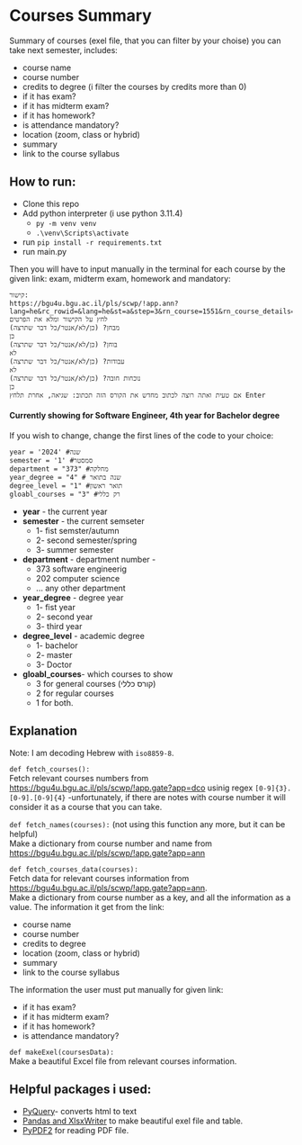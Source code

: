 # Courses Summary
Summary of courses (exel file, that you can filter by your choise) you can take next semester, includes:
- course name
- course number
- credits to degree (i filter the courses by credits more than 0)
- if it has exam?
- if it has midterm exam?
- if it has homework?
- is attendance mandatory?
- location (zoom, class or hybrid)
- summary
- link to the course syllabus
## How to run:
- Clone this repo
-  Add python interpreter (i use python 3.11.4)
    - ```py -m venv venv```
    - ```.\venv\Scripts\activate```
- run ```pip install -r requirements.txt```
- run main.py

Then you will have to input manually in the terminal for each course by the given link: exam, midterm exam, homework and mandatory:
```קורס: מי כתב את התנ"ך? מבוא לספרות המקרא 121.1.1551:
קישור:
https://bgu4u.bgu.ac.il/pls/scwp/!app.ann?lang=he&rc_rowid=&lang=he&st=a&step=3&rn_course=1551&rn_course_details=&rn_course_department=121&rn_course_degree_level=1&rn_course_ins=0&rn_year=2024&rn_semester=1&oc_course_name=&oc_end_time=&oc_lecturer_first_name=&oc_lecturer_last_name=&oc_start_time=&on_campus=&on_common=0&on_course=&on_course_degree_level=1&on_course_degree_level_list=1&on_course_department=&on_course_department_list=&on_course_ins=0&on_course_ins_list=0&on_credit_points=&on_hours=&on_lang=0&on_semester=2024&on_year=1
לחץ על הקישור ומלא את הפרטים
מבחן? (כן/לא/אנטר/כל דבר שתרצה)
כן
בוחן? (כן/לא/אנטר/כל דבר שתרצה)
לא
עבודות? (כן/לא/אנטר/כל דבר שתרצה)
לא
נוכחות חובה? (כן/לא/אנטר/כל דבר שתרצה)
כן
אם טעית ואתה רוצה לכתוב מחדש את הקורס הזה תכתוב: שגיאה, אחרת תלחץ Enter
```

#### Currently showing for Software Engineer, 4th year for Bachelor degree
If you wish to change, change the first lines of the code to your choice:
```
year = '2024' #שנה
semester = '1' #סמסטר
department = "373" #מחלקה
year_degree = "4" # שנה בתואר
degree_level = "1" #תואר ראשון
gloabl_courses = "3" #רק כללי
```
- **year** - the current year 
- **semester** - the current semseter
    -  1- fist semster/autumn
    -  2- second semester/spring
    -  3- summer semester
- **department** - department number -
    -  373 software engineerig
    -  202 computer science
    -  ... any other department
- **year_degree** - degree year
    -  1- fist year
    -  2- second year
    -  3- third year
- **degree_level** - academic degree
    -  1- bachelor
    -  2- master
    -  3- Doctor 
- **gloabl_courses**- which courses to show
    -  3 for general courses (קורס כללי)
    -  2 for regular courses
    -  1 for both.

## Explanation
Note: I am decoding Hebrew with ``iso8859-8``.

```def fetch_courses():```  
Fetch relevant courses numbers from https://bgu4u.bgu.ac.il/pls/scwp/!app.gate?app=dco usinig regex ```[0-9]{3}.[0-9].[0-9]{4}``` -unfortunately, if there are notes with course number it will consider it as a course that you can take. 

```def fetch_names(courses):``` (not using this function any more, but it can be helpful)  
Make a dictionary from course number and name from https://bgu4u.bgu.ac.il/pls/scwp/!app.gate?app=ann  

```def fetch_courses_data(courses):```  
Fetch data for relevant courses information from https://bgu4u.bgu.ac.il/pls/scwp/!app.gate?app=ann.  
Make a dictionary from course number as a key, and all the information as a value.
The information it get from the link: 
- course name
- course number
- credits to degree
- location (zoom, class or hybrid)
- summary
- link to the course syllabus

The information the user must put manually for given link:
- if it has exam?
- if it has midterm exam?
- if it has homework?
- is attendance mandatory?

```def makeExel(coursesData):```  
Make a beautiful Excel file from relevant courses information.



## Helpful packages i used:
- <a href="https://pypi.org/project/pyquery/">PyQuery</a>- converts html to text
- <a href="https://xlsxwriter.readthedocs.io/working_with_pandas.html">Pandas and XlsxWriter</a> to make beautiful exel file and table.
- <a href="https://pypi.org/project/PyPDF2/">PyPDF2</a> for reading PDF file.
